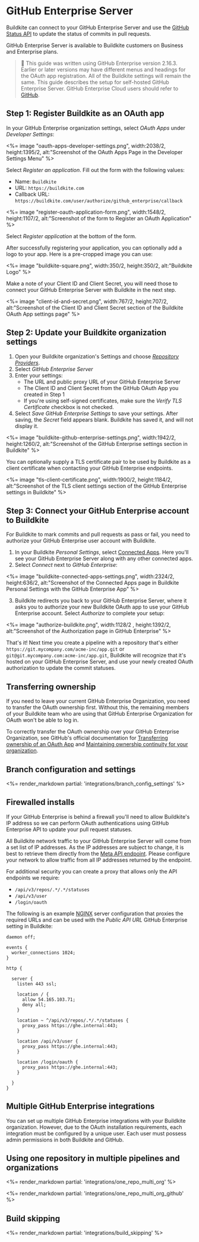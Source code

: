 # GitHub Enterprise Server

Buildkite can connect to your GitHub Enterprise Server and use the [GitHub Status API](https://docs.github.com/en/rest/reference/repos#statuses) to update the status of commits in pull requests.

GitHub Enterprise Server is available to Buildkite customers on Business and Enterprise plans.

> 📘 This guide was written using GitHub Enterprise version 2.16.3.
> Earlier or later versions may have different menus and headings for the OAuth app registration. All of the Buildkite settings will remain the same.
> This guide describes the setup for self-hosted GitHub Enterprise Server. GitHub Enterprise Cloud users should refer to <a href="https://buildkite.com/docs/integrations/github" rel="nofollow">GitHub</a>.

## Step 1: Register Buildkite as an OAuth app

In your GitHub Enterprise organization settings, select _OAuth Apps_ under _Developer Settings_:

<%= image "oauth-apps-developer-settings.png", width:2038/2, height:1395/2, alt:"Screenshot of the OAuth Apps Page in the Developer Settings Menu" %>

Select _Register an application_. Fill out the form with the following values:

- Name: `Buildkite`
- URL: `https://buildkite.com`
- Callback URL: `https://buildkite.com/user/authorize/github_enterprise/callback`

<%= image "register-oauth-application-form.png", width:1548/2, height:1107/2, alt:"Screenshot of the form to Register an OAuth Application" %>

Select _Register application_ at the bottom of the form.

After successfully registering your application, you can optionally add a logo to your app. Here is a pre-cropped image you can use:

<%= image "buildkite-square.png", width:350/2, height:350/2, alt:"Buildkite Logo" %>

Make a note of your Client ID and Client Secret, you will need those to connect your GitHub Enterprise Server with Buildkite in the next step.

<%= image "client-id-and-secret.png", width:767/2, height:707/2, alt:"Screenshot of the Client ID and Client Secret section of the Buildkite OAuth App settings page" %>

## Step 2: Update your Buildkite organization settings

1. Open your Buildkite organization's Settings and choose _[Repository Providers](https://buildkite.com/organizations/~/repository-providers)_.
2. Select _GitHub Enterprise Server_
3. Enter your settings:
   - The URL and public proxy URL of your GitHub Enterprise Server
   - The Client ID and Client Secret from the GitHub OAuth App you created in Step 1
   - If you're using self-signed certificates, make sure the _Verify TLS Certificate_ checkbox is not checked.
4. Select _Save GitHub Enterprise Settings_ to save your settings. After saving, the _Secret_ field appears blank. Buildkite has saved it, and will not display it.

<%= image "buildkite-github-enterprise-settings.png", width:1942/2, height:1260/2, alt:"Screenshot of the GitHub Enterprise settings section in Buildkite" %>

You can optionally supply a TLS certificate pair to be used by Buildkite as a client certificate when contacting your GitHub Enterprise endpoints.

<%= image "tls-client-certificate.png", width:1900/2, height:1184/2, alt:"Screenshot of the TLS client settings section of the GitHub Enterprise settings in Buildkite" %>

## Step 3: Connect your GitHub Enterprise account to Buildkite

For Buildkite to mark commits and pull requests as pass or fail, you need to authorize your GitHub Enterprise user account with Buildkite.

1. In your Buildkite _Personal Settings_, select <a href="<%= url_helpers.user_authorizations_url %>" rel="nofollow">Connected Apps</a>. Here you'll see your GitHub Enterprise Server along with any other connected apps.
2. Select _Connect_ next to _GitHub Enterprise_:

<%= image "buildkite-connected-apps-settings.png", width:2324/2, height:636/2, alt:"Screenshot of the Connected Apps page in Buildkite Personal Settings with the GitHub Enterprise App" %>

3. Buildkite redirects you back to your GitHub Enterprise Server, where it asks you to authorize your new Buildkite OAuth app to use your GitHub Enterprise account. Select _Authorize_ to complete your setup:

<%= image "authorize-buildkite.png", width:1128/2 , height:1392/2, alt:"Screenshot of the Authorization page in GitHub Enterprise" %>

That's it! Next time you create a pipeline with a repository that's either `https://git.mycompany.com/acme-inc/app.git` or `git@git.mycompany.com:acme-inc/app.git`,
Buildkite will recognize that it's hosted on your GitHub Enterprise Server, and use your newly created OAuth authorization to update the commit statuses.

## Transferring ownership

If you need to leave your current GitHub Enterprise Organization, you need to transfer the OAuth ownership first. Without this, the remaining members of your Buildkite team who are using that GitHub Enterprise Organization for OAuth won't be able to log in.

To correctly transfer the OAuth ownership over your GitHub Enterprise Organization, see GitHub's official documentation for [Transferring ownership of an OAuth App](https://docs.github.com/en/developers/apps/managing-oauth-apps/transferring-ownership-of-an-oauth-app) and [Maintaining ownership continuity for your organization](https://docs.github.com/en/organizations/managing-peoples-access-to-your-organization-with-roles/maintaining-ownership-continuity-for-your-organization).

## Branch configuration and settings

<%= render_markdown partial: 'integrations/branch_config_settings' %>

## Firewalled installs

If your GitHub Enterprise is behind a firewall you'll need to allow Buildkite's IP address so we can perform OAuth authentications using GitHub Enterprise API to update your pull request statuses.

All Buildkite network traffic to your GitHub Enterprise Server will come from a set list of IP addresses. As the IP addresses are subject to change, it is best to retrieve them directly from the [Meta API endpoint](/docs/apis/rest-api/meta#get-meta-information). Please configure your network to allow traffic from all IP addresses returned by the endpoint.

For additional security you can create a proxy that allows only the API endpoints we require:

- `/api/v3/repos/.*/.*/statuses`
- `/api/v3/user`
- `/login/oauth`

The following is an example [NGINX](https://www.nginx.com) server configuration that proxies the required URLs and can be used with the _Public API URL_ GitHub Enterprise setting in Buildkite:

```nginx
daemon off;

events {
  worker_connections 1024;
}

http {

  server {
    listen 443 ssl;

    location / {
      allow 54.165.103.71;
      deny all;
    }

    location ~ ^/api/v3/repos/.*/.*/statuses {
      proxy_pass https://ghe.internal:443;
    }

    location /api/v3/user {
      proxy_pass https://ghe.internal:443;
    }

    location /login/oauth {
      proxy_pass https://ghe.internal:443;
    }

  }
}
```

## Multiple GitHub Enterprise integrations

You can set up multiple GitHub Enterprise integrations with your Buildkite organization. However, due to the OAuth installation requirements, each integration must be configured by a unique user. Each user must possess admin permissions in both Buildkite and GitHub.

## Using one repository in multiple pipelines and organizations

<%= render_markdown partial: 'integrations/one_repo_multi_org' %>

<%= render_markdown partial: 'integrations/one_repo_multi_org_github' %>

## Build skipping

<%= render_markdown partial: 'integrations/build_skipping' %>
